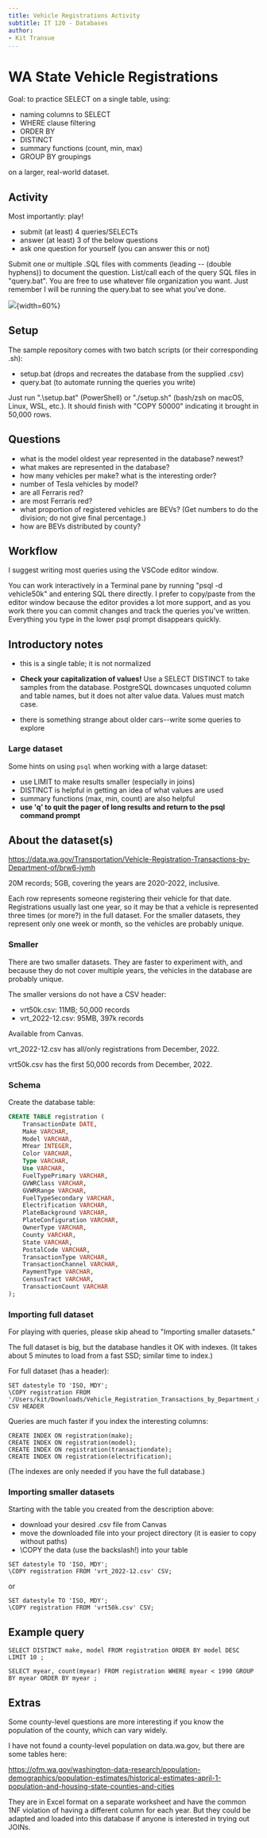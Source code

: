 ```yaml
---
title: Vehicle Registrations Activity
subtitle: IT 120 - Databases
author:
- Kit Transue
...
```


# WA State Vehicle Registrations

Goal: to practice SELECT on a single table, using:

- naming columns to SELECT
- WHERE clause filtering
- ORDER BY
- DISTINCT
- summary functions (count, min, max)
- GROUP BY groupings

on a larger, real-world dataset.

## Activity

Most importantly: play!

- submit (at least) 4 queries/SELECTs
- answer (at least) 3 of the below questions
- ask one question for yourself (you can answer this or not)

Submit one or multiple .SQL files with comments (leading \-\- (double
hyphens)) to document the question.  List/call each of the query SQL
files in "query.bat". You are free to use whatever file organization
you want. Just remember I will be running the query.bat to see what
you've done.

![](documenting-query.png){width=60%}

## Setup

The sample repository comes with two batch scripts (or their corresponding .sh):

- setup.bat (drops and recreates the database from the supplied .csv)
- query.bat (to automate running the queries you write)

Just run ".\setup.bat" (PowerShell) or "./setup.sh" (bash/zsh on macOS, Linux, WSL, etc.).
It should finish with "COPY 50000" indicating it brought in 50,000 rows.

## Questions

- what is the model oldest year represented in the database? newest?
- what makes are represented in the database?
- how many vehicles per make? what is the interesting order?
- number of Tesla vehicles by model?
- are all Ferraris red?
- are most Ferraris red?
- what proportion of registered vehicles are BEVs? (Get numbers to do the division; do not give final percentage.)
- how are BEVs distributed by county?

## Workflow

I suggest writing most queries using the VSCode editor window.

You can work interactively in a Terminal pane by running "psql -d vehicle50k" and entering
SQL there directly. I prefer to copy/paste from the editor window because the editor provides
a lot more support, and as you work there you can commit changes and track the queries
you've written. Everything you type in the lower psql prompt disappears quickly.


## Introductory notes

- this is a single table; it is not normalized

- **Check your capitalization of values!** Use a SELECT DISTINCT to take samples from the database. PostgreSQL downcases unquoted column and table names, but it does not alter value data. Values must match case.

- there is something strange about older cars--write some queries to explore

### Large dataset

Some hints on using <code>psql</code> when working with a large dataset:

- use LIMIT to make results smaller (especially in joins)
- DISTINCT is helpful in getting an idea of what values are used
- summary functions (max, min, count) are also helpful
- **use 'q' to quit the pager of long results and return to the psql command prompt**

## About the dataset(s)


https://data.wa.gov/Transportation/Vehicle-Registration-Transactions-by-Department-of/brw6-jymh

20M records; 5GB, covering the years are 2020-2022, inclusive.

Each row represents someone registering their vehicle for that
date. Registrations usually last one year, so it may be that a vehicle
is represented three times (or more?)  in the full dataset. For the
smaller datasets, they represent only one week or month, so the vehicles are
probably unique.

### Smaller

There are two smaller datasets. They are faster to experiment with,
and because they do not cover multiple years, the vehicles in the
database are probably unique.

The smaller versions do not have a CSV header:

- vrt50k.csv: 11MB; 50,000 records
- vrt_2022-12.csv: 95MB, 397k records

Available from Canvas.

vrt_2022-12.csv has all/only registrations from December, 2022.

vrt50k.csv has the first 50,000 records from December, 2022.


### Schema

Create the database table:

```sql
CREATE TABLE registration (
    TransactionDate DATE,
    Make VARCHAR,
    Model VARCHAR,
    MYear INTEGER,
    Color VARCHAR,
    Type VARCHAR,
    Use VARCHAR,
    FuelTypePrimary VARCHAR,
    GVWRClass VARCHAR,
    GVWRRange VARCHAR,
    FuelTypeSecondary VARCHAR,
    Electrification VARCHAR,
    PlateBackground VARCHAR,
    PlateConfiguration VARCHAR,
    OwnerType VARCHAR,
    County VARCHAR,
    State VARCHAR,
    PostalCode VARCHAR,
    TransactionType VARCHAR,
    TransactionChannel VARCHAR,
    PaymentType VARCHAR,
    CensusTract VARCHAR,
    TransactionCount VARCHAR
);
```

### Importing full dataset

For playing with queries, please skip ahead to "Importing smaller datasets."

The full dataset is big, but the database handles it OK with indexes.
(It takes about 5 minutes to load from a fast SSD; similar time to index.)

For full dataset (has a header):

```
SET datestyle TO 'ISO, MDY';
\COPY registration FROM '/Users/kit/Downloads/Vehicle_Registration_Transactions_by_Department_of_Licensing.csv' CSV HEADER
```

Queries are much faster if you index the interesting columns:

```
CREATE INDEX ON registration(make);
CREATE INDEX ON registration(model);
CREATE INDEX ON registration(transactiondate);
CREATE INDEX ON registration(electrification);
```

(The indexes are only needed if you have the full database.)


### Importing smaller datasets


Starting with the table you created from the description above:

- download your desired .csv file from Canvas
- move the downloaded file into your project directory (it is easier to copy without paths)
- \\COPY the data (use the backslash!) into your table


```
SET datestyle TO 'ISO, MDY';
\COPY registration FROM 'vrt_2022-12.csv' CSV;
```

or

```
SET datestyle TO 'ISO, MDY';
\COPY registration FROM 'vrt50k.csv' CSV;
```


## Example query

```
SELECT DISTINCT make, model FROM registration ORDER BY model DESC LIMIT 10 ;
```

```
SELECT myear, count(myear) FROM registration WHERE myear < 1990 GROUP BY myear ORDER BY myear ;
```


## Extras

Some county-level questions are more interesting if you know the population
of the county, which can vary widely.

I have not found a county-level population on data.wa.gov, but there are some tables here:

https://ofm.wa.gov/washington-data-research/population-demographics/population-estimates/historical-estimates-april-1-population-and-housing-state-counties-and-cities

They are in Excel format on a separate worksheet and have the common
1NF violation of having a different column for each year. But they could
be adapted and loaded into this database if anyone is interested in trying out JOINs.